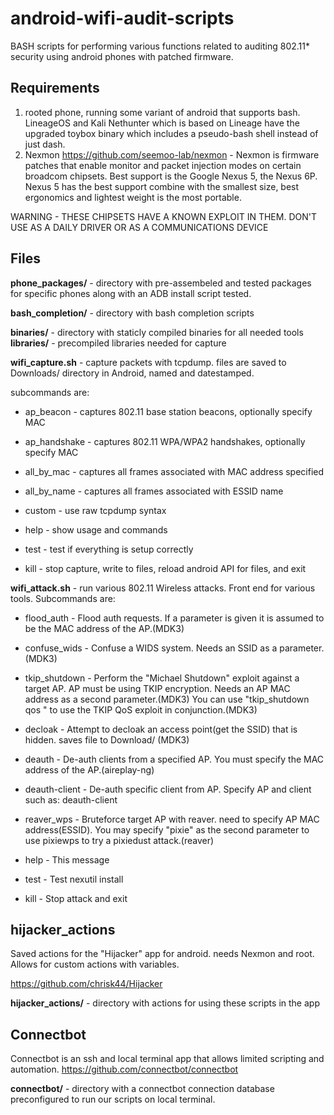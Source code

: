 # android-wifi-audit-scripts
BASH scripts for performing various functions related to auditing 802.11*
security using android phones with patched firmware.


Requirements
------------
1. rooted phone, running some variant of android that supports bash. LineageOS
and Kali Nethunter which is based on Lineage have the upgraded toybox binary
which includes a pseudo-bash shell instead of just dash.
2. Nexmon https://github.com/seemoo-lab/nexmon -  Nexmon is firmware patches
that enable monitor and packet injection modes on certain broadcom chipsets.
Best support is the Google Nexus 5, the Nexus 6P. Nexus 5 has the best support
combine with the smallest size, best ergonomics and lightest weight is the
most portable.

WARNING - THESE CHIPSETS HAVE A KNOWN EXPLOIT IN THEM. DON'T USE AS A DAILY
DRIVER OR AS A COMMUNICATIONS DEVICE

Files
------

**phone_packages/**	- directory with pre-assembeled and tested packages
			  for specific phones along with an ADB install script
			  tested.

**bash_completion/**	- directory with bash completion scripts

**binaries/**		- directory with staticly compiled binaries for all
			  needed tools
**libraries/**		- precompiled libraries needed for capture


**wifi_capture.sh** - capture packets with tcpdump. files are saved to Downloads/
directory in Android, named and datestamped.

subcommands are:

* ap_beacon	- captures 802.11 base station beacons, optionally specify MAC
* ap_handshake	- captures 802.11 WPA/WPA2 handshakes, optionally specify MAC
* all_by_mac	- captures all frames associated with MAC address specified
* all_by_name	- captures all frames associated with ESSID name
* custom	- use raw tcpdump syntax

* help		- show usage and commands
* test		- test if everything is setup correctly
* kill		- stop capture, write to files, reload android API for files,
		  and exit
  
**wifi_attack.sh** - run various 802.11 Wireless attacks. Front end for various
tools. Subcommands are:

* flood_auth	- Flood auth requests. If a parameter  is given it is assumed
		  to be the MAC address of the AP.(MDK3)
* confuse_wids	- Confuse a WIDS system. Needs an SSID as a parameter.(MDK3)
* tkip_shutdown	- Perform the "Michael Shutdown" exploit against a target AP.
		  AP must be using TKIP encryption. Needs an AP MAC address as a
		  second parameter.(MDK3) You can use "tkip_shutdown qos <MAC>"
		  to use the TKIP QoS exploit in conjunction.(MDK3)
* decloak	- Attempt to decloak an access point(get the SSID) that is
		  hidden. saves file to Download/ (MDK3)
* deauth	- De-auth clients from a specified AP. You must specify the MAC
		  address of the AP.(aireplay-ng)
* deauth-client	- De-auth specific client from AP. Specify AP and client such as:
		  deauth-client <AP MAC> <Client MAC>
		  
* reaver_wps	- Bruteforce target AP with reaver. need to specify AP MAC
		  address(ESSID). You may specify "pixie" as the second
		  parameter to use pixiewps to try a pixiedust attack.(reaver)
		  
* help		- This message
* test		- Test nexutil install
* kill		- Stop attack and exit


hijacker_actions
------------------
Saved actions for the "Hijacker" app for android. needs Nexmon and root. Allows
for custom actions with variables.

https://github.com/chrisk44/Hijacker

**hijacker_actions/** - directory with actions for using these scripts in the app

Connectbot
----------
Connectbot is an ssh and local terminal app that allows limited scripting and
automation.
https://github.com/connectbot/connectbot

**connectbot/** - directory with a connectbot connection database preconfigured
to run our scripts on local terminal.

